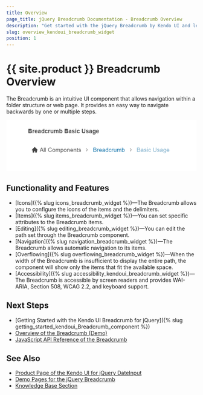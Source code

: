 ```yaml
---
title: Overview
page_title: jQuery Breadcrumb Documentation - Breadcrumb Overview
description: "Get started with the jQuery Breadcrumb by Kendo UI and learn how to initialize the widget."
slug: overview_kendoui_breadcrumb_widget
position: 1
---
```


# {{ site.product }} Breadcrumb Overview

The Breadcrumb is an intuitive UI component that allows navigation within a folder structure or web page. It provides an easy way to navigate backwards by one or multiple steps.

![Kendo UI for jQuery Breadcrumb](basic-breadcrumb.png)

## Functionality and Features

* [Icons]({% slug icons_breadcrumb_widget %})&mdash;The Breadcrumb allows you to configure the icons of the items and the delimiters.
* [Items]({% slug items_breadcrumb_widget %})&mdash;You can set specific attributes to the Breadcrumb items.
* [Editing]({% slug editing_breadcrumb_widget %})&mdash;You can edit the path set through the Breadcrumb component.
* [Navigation]({% slug navigation_breadcrumb_widget %})&mdash;The Breadcrumb allows automatic navigation to its items.
* [Overflowing]({% slug overflowing_breadcrumb_widget %})&mdash;When the width of the Breadcrumb is insufficient to display the entire path, the component will show only the items that fit the available space.
* [Accessibility]({% slug accessibility_kendoui_breadcrumb_widget %})&mdash;The Breadcrumb is accessible by screen readers and provides WAI-ARIA, Section 508, WCAG 2.2, and keyboard support.

## Next Steps 

* [Getting Started with the Kendo UI Breadcrumb for jQuery]({% slug getting_started_kendoui_Breadcrumb_component %})
* [Overview of the Breadcrumb (Demo)](https://demos.telerik.com/kendo-ui/breadcrumb/index)
* [JavaScript API Reference of the Breadcrumb](/api/javascript/ui/breadcrumb)

## See Also

* [Product Page of the Kendo UI for jQuery DateInput](https://www.telerik.com/kendo-jquery-ui/breadcrumb)
* [Demo Pages for the jQuery Breadcrumb](https://demos.telerik.com/kendo-ui/breadcrumb/index)
* [Knowledge Base Section](/knowledge-base)
